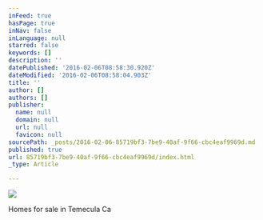 ```yaml
---
inFeed: true
hasPage: true
inNav: false
inLanguage: null
starred: false
keywords: []
description: ''
datePublished: '2016-02-06T08:58:30.920Z'
dateModified: '2016-02-06T08:58:04.903Z'
title: ''
author: []
authors: []
publisher:
  name: null
  domain: null
  url: null
  favicon: null
sourcePath: _posts/2016-02-06-85719bf3-7be9-40af-9f66-cbc4eaf9969d.md
published: true
url: 85719bf3-7be9-40af-9f66-cbc4eaf9969d/index.html
_type: Article

---
```

![](https://the-grid-user-content.s3-us-west-2.amazonaws.com/fb5ead0a-cd2f-460f-bc28-eb736c32bbd8.jpg)

Homes for sale in Temecula Ca
